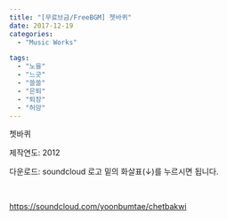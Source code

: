 ```yaml
---
title: "[무료브금/FreeBGM] 쳇바퀴"
date: 2017-12-19
categories: 
  - "Music Works"

tags: 
  - "노을"
  - "느긋"
  - "쓸쓸"
  - "은퇴"
  - "퇴장"
  - "허망"
---
```


쳇바퀴

제작연도: 2012

다운로드: soundcloud 로고 밑의 화살표(↓)를 누르시면 됩니다.

 

https://soundcloud.com/yoonbumtae/chetbakwi
